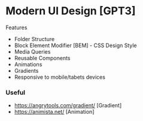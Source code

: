 # Modern UI Design [GPT3]

Features
- Folder Structure
- Block Element Modifier [BEM] - CSS Design Style
- Media Queries
- Reusable Components
- Animations
- Gradients
- Responsive to mobile/tabets devices
### Useful

- https://angrytools.com/gradient/ [Gradient]
- https://animista.net/ [Animation]